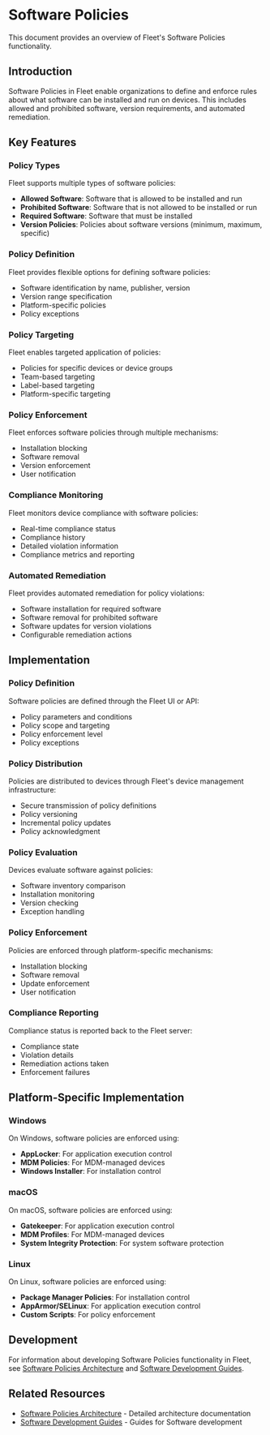 # Software Policies

This document provides an overview of Fleet's Software Policies functionality.

## Introduction

Software Policies in Fleet enable organizations to define and enforce rules about what software can be installed and run on devices. This includes allowed and prohibited software, version requirements, and automated remediation.

## Key Features

### Policy Types

Fleet supports multiple types of software policies:

- **Allowed Software**: Software that is allowed to be installed and run
- **Prohibited Software**: Software that is not allowed to be installed or run
- **Required Software**: Software that must be installed
- **Version Policies**: Policies about software versions (minimum, maximum, specific)

### Policy Definition

Fleet provides flexible options for defining software policies:

- Software identification by name, publisher, version
- Version range specification
- Platform-specific policies
- Policy exceptions

### Policy Targeting

Fleet enables targeted application of policies:

- Policies for specific devices or device groups
- Team-based targeting
- Label-based targeting
- Platform-specific targeting

### Policy Enforcement

Fleet enforces software policies through multiple mechanisms:

- Installation blocking
- Software removal
- Version enforcement
- User notification

### Compliance Monitoring

Fleet monitors device compliance with software policies:

- Real-time compliance status
- Compliance history
- Detailed violation information
- Compliance metrics and reporting

### Automated Remediation

Fleet provides automated remediation for policy violations:

- Software installation for required software
- Software removal for prohibited software
- Software updates for version violations
- Configurable remediation actions

## Implementation

### Policy Definition

Software policies are defined through the Fleet UI or API:

- Policy parameters and conditions
- Policy scope and targeting
- Policy enforcement level
- Policy exceptions

### Policy Distribution

Policies are distributed to devices through Fleet's device management infrastructure:

- Secure transmission of policy definitions
- Policy versioning
- Incremental policy updates
- Policy acknowledgment

### Policy Evaluation

Devices evaluate software against policies:

- Software inventory comparison
- Installation monitoring
- Version checking
- Exception handling

### Policy Enforcement

Policies are enforced through platform-specific mechanisms:

- Installation blocking
- Software removal
- Update enforcement
- User notification

### Compliance Reporting

Compliance status is reported back to the Fleet server:

- Compliance state
- Violation details
- Remediation actions taken
- Enforcement failures

## Platform-Specific Implementation

### Windows

On Windows, software policies are enforced using:

- **AppLocker**: For application execution control
- **MDM Policies**: For MDM-managed devices
- **Windows Installer**: For installation control

### macOS

On macOS, software policies are enforced using:

- **Gatekeeper**: For application execution control
- **MDM Profiles**: For MDM-managed devices
- **System Integrity Protection**: For system software protection

### Linux

On Linux, software policies are enforced using:

- **Package Manager Policies**: For installation control
- **AppArmor/SELinux**: For application execution control
- **Custom Scripts**: For policy enforcement

## Development

For information about developing Software Policies functionality in Fleet, see [Software Policies Architecture](../../architecture/software/software-policies.md) and [Software Development Guides](../../guides/software/).

## Related Resources

- [Software Policies Architecture](../../architecture/software/software-policies.md) - Detailed architecture documentation
- [Software Development Guides](../../guides/software/) - Guides for Software development